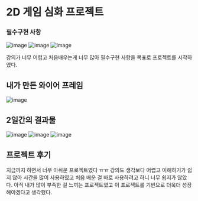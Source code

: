 # 2D 게임 심화 프로젝트

### 필수구현 사항


![image](https://github.com/jeonghyeok2/2DSpartaDungeon/assets/146924502/38cab7cc-28dc-4d24-a4c7-b0b724b8c7c5)
![image](https://github.com/jeonghyeok2/2DSpartaDungeon/assets/146924502/4462d80f-4be3-4b0d-8a7d-235a201d8dee)
![image](https://github.com/jeonghyeok2/2DSpartaDungeon/assets/146924502/948870d8-657e-436c-a457-12c59d44e938)

강의가 너무 어렵고 처음배우는게 너무 많아 필수구현 사항을 목표로 프로젝트를 시작하였다.

## 내가 만든 와이어 프레임
![image](https://github.com/jeonghyeok2/2DSpartaDungeon/assets/146924502/7d61d712-e490-433e-a04c-0dc17b5034eb)

## 2일간의 결과물
![image](https://github.com/jeonghyeok2/2DSpartaDungeon/assets/146924502/cdcbace7-970d-4f3a-bcb2-bfcd99cb6205)
![image](https://github.com/jeonghyeok2/2DSpartaDungeon/assets/146924502/9814bdee-4e68-49ce-9e23-0cbbec2f9420)
![image](https://github.com/jeonghyeok2/2DSpartaDungeon/assets/146924502/286ff399-dc82-482d-be48-f85d18072bab)

## 프로젝트 후기

지금까지 하면서 너무 아쉬운 프로젝트였다 ㅠㅠ 강의도 생각보다 어렵고 이해하기가 쉽지 않아 시간을 많이 사용하였고
처음 배운 걸 바로 사용하려고 하니 너무 쉽지가 않았다. 아직 내가 많이 부족한 걸 느끼는 프로젝트였고 이 프로젝트를
기반으로 더욱더 성장해야겠다고 생각했다.
